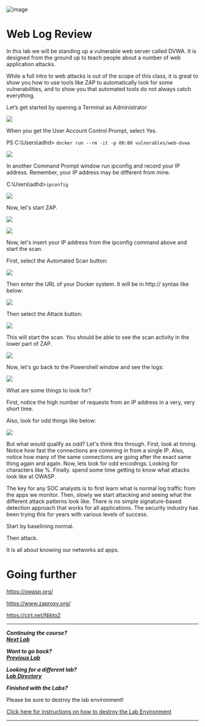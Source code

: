 ![image](https://github.com/user-attachments/assets/068fae26-6e8f-402f-ad69-63a4e6a1f59e)

# Web Log Review

In this lab we will be standing up a vulnerable web server called DVWA.  It is designed from the ground up to teach people about a number of web application attacks.

While a full intro to web attacks is out of the scope of this class, it is great to show you how to use tools like ZAP to automatically look for some vulnerabilities, and to show you that automated tools do not always catch everything.

Let’s get started by opening a Terminal as Administrator

![](attachments/Clipboard_2020-06-12-10-36-44.png)


When you get the User Account Control Prompt, select Yes.

PS C:\Users\adhd> `docker run --rm -it -p 80:80 vulnerables/web-dvwa`

![](attachments/Clipboard_2020-06-16-13-29-31.png)

In another Command Prompt window run ipconfig and record your IP address.  Remember, your IP address may be different from mine.

C:\Users\adhd>`ipconfig`

![](attachments/Clipboard_2020-06-16-13-29-46.png)


Now, let's start ZAP.

![](attachments/Clipboard_2020-06-16-13-30-15.png)


![](attachments/Clipboard_2020-06-16-13-30-46.png)


Now, let's insert your IP address from the ipconfig command above and start the scan.

First, select the Automated Scan button: 

![](attachments/Clipboard_2020-12-11-06-43-22.png)

Then enter the URL of your Docker system.  It will be in http://<WINDOWSIP> syntax like below:

![](attachments/Clipboard_2020-12-11-06-45-20.png)

Then select the Attack button:

![](attachments/Clipboard_2020-12-11-06-45-46.png)

This will start the scan.  You should be able to see the scan activity in the lower part of ZAP.


![](attachments/Clipboard_2020-12-11-06-47-23.png)

Now, let's go back to the Powershell window and see the logs:

![](attachments/Clipboard_2020-12-11-06-51-27.png)

What are some things to look for?

First, notice the high number of requests from an IP address in a very, very short time.

Also, look for odd things like below:

![](attachments/Clipboard_2020-12-11-06-52-26.png)

But what would qualify as odd? Let's think this through. First, look at timing. Notice how fast the connections are comming in from a single IP. Also, notice how many of the same connections are going after the exact same thing again and again. Now, lets look for odd encodings. Looking for characters like %. Finally. spend some time getting to know what attacks look like at OWASP.

The key for any SOC analysts is to first learn what is normal log traffic from the apps we monitor. Then, slowly we start attacking and seeing what the different attack patterns look like. There is no simple signature-based detection approach that works for all applications. The security industry has been trying this for years with various levels of success. 

Start by baselining normal. 

Then attack. 

It is all about knowing our networks ad apps.

# Going further

https://owasp.org/

https://www.zaproxy.org/

https://cirt.net/Nikto2

***                                                                 

<b><i>Continuing the course? </br>[Next Lab](/IntroClassFiles/Tools/IntroClass/WindowsCLI/WindowsCLI.md)</i></b>

<b><i>Want to go back? </br>[Previous Lab](/IntroClassFiles/Tools/IntroClass/TCPDump/TCPDump.md)</i></b>

<b><i>Looking for a different lab? </br>[Lab Directory](/IntroClassFiles/navigation.md)</i></b>

***Finished with the Labs?***

Please be sure to destroy the lab environment!

[Click here for instructions on how to destroy the Lab Environment](/IntroClassFiles/Tools/IntroClass/LabDestruction/labdestruction.md)

---












